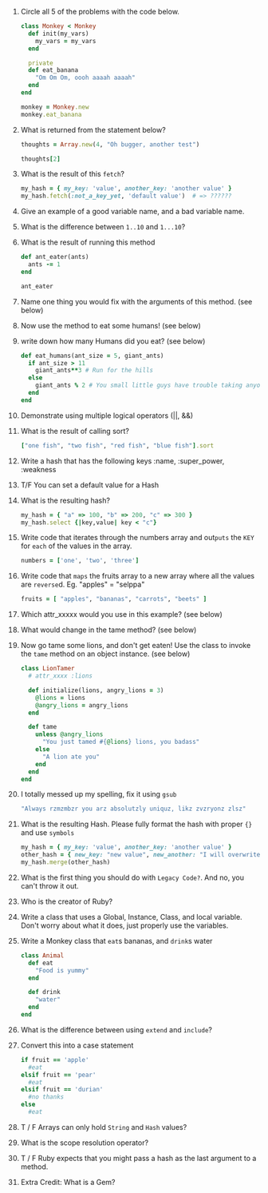 1. Circle all 5 of the problems with the code below.

	```ruby
	class Monkey < Monkey
	  def init(my_vars)
	    my_vars = my_vars
	  end

	  private
	  def eat_banana
	    "Om Om Om, oooh aaaah aaaah"
	  end
	end

	monkey = Monkey.new
	monkey.eat_banana
	```

1. What is returned from the statement below?

	```ruby
	thoughts = Array.new(4, "Oh bugger, another test")

	thoughts[2]
	```

1. What is the result of this `fetch`?

	```ruby
	my_hash = { my_key: 'value', another_key: 'another value' }
	my_hash.fetch(:not_a_key_yet, 'default value')  # => ??????
	```

1. Give an example of a good variable name, and a bad variable name.





1. What is the difference between `1..10` and `1...10`?




1. What is the result of running this method

	```ruby
	def ant_eater(ants)
	  ants -= 1
	end

	ant_eater
	```

1. Name one thing you would fix with the arguments of this method. (see below)
1. Now use the method to eat some humans! (see below)
1. write down how many Humans did you eat? (see below)

	```ruby
	def eat_humans(ant_size = 5, giant_ants)
	  if ant_size > 11
	    giant_ants**3 # Run for the hills
	  else
	    giant_ants % 2 # You small little guys have trouble taking anyone down.
	  end
	end
	```


1. Demonstrate using multiple logical operators (||, &&)


1. What is the result of calling sort?

	```ruby
	["one fish", "two fish", "red fish", "blue fish"].sort
	```


1. Write a hash that has the following keys :name, :super_power, :weakness


1. T/F You can set a default value for a Hash



1. What is the resulting hash?

	```ruby
	my_hash = { "a" => 100, "b" => 200, "c" => 300 }
	my_hash.select {|key,value| key < "c"}
	```

1. Write code that iterates through the numbers array and out`puts` the `KEY` for `each` of the values in the array.

	```ruby
	numbers = ['one', 'two', 'three']
	```

1. Write code that `maps` the fruits array to a new array where all the values are `reverse`d. Eg. "apples" = "selppa"

	```ruby
	fruits = [ "apples", "bananas", "carrots", "beets" ]
	```

1. Which attr_xxxxx would you use in this example? (see below)

1. What would change in the tame method? (see below)

1. Now go tame some lions, and don't get eaten! Use the class to invoke the `tame` method on an object instance. (see below)

	```ruby
	class LionTamer
	  # attr_xxxx :lions

	  def initialize(lions, angry_lions = 3)
	    @lions = lions
	    @angry_lions = angry_lions
	  end

	  def tame
	    unless @angry_lions
	      "You just tamed #{@lions} lions, you badass"
	    else
	      "A lion ate you"
	    end
	  end
	end
	```


1. I totally messed up my spelling, fix it using `gsub`

	```ruby
	"Always rzmzmbzr you arz absolutzly uniquz, likz zvzryonz zlsz"
	```

1. What is the resulting Hash. Please fully format the hash with proper `{}` and use `symbols`

	  ```ruby
	  my_hash = { my_key: 'value', another_key: 'another value' }
	  other_hash = { new_key: "new value", new_another: "I will overwrite or will I?"}
	  my_hash.merge(other_hash)
	```


1. What is the first thing you should do with `Legacy Code?`. And no, you can't throw it out.

1. Who is the creator of Ruby?

1. Write a class that uses a Global, Instance, Class, and local variable. Don't worry about what it does, just properly use the variables.

1. Write a Monkey class that `eat`s bananas, and `drink`s water

	```ruby
	class Animal
	  def eat
	    "Food is yummy"
	  end

	  def drink
	    "water"
	  end
	end
	```

1. What is the difference between using `extend` and `include`?

1. Convert this into a case statement

	```ruby
	if fruit == 'apple'
	  #eat
	elsif fruit == 'pear'
	  #eat
	elsif fruit == 'durian'
	  #no thanks
	else
	  #eat
	```
	
1.  T  /  F Arrays can only hold `String` and `Hash` values?

1.  What is the scope resolution operator? 

1. T / F Ruby expects that you might pass a hash as the last argument to a method.

1. Extra Credit: What is a Gem?
